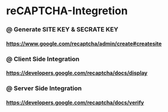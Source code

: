 # reCAPTCHA-Integretion

### @ Generate SITE KEY & SECRATE KEY
#### https://www.google.com/recaptcha/admin/create#createsite

### @ Client Side Integration

#### https://developers.google.com/recaptcha/docs/display

### @ Server Side Integration

#### https://developers.google.com/recaptcha/docs/verify
